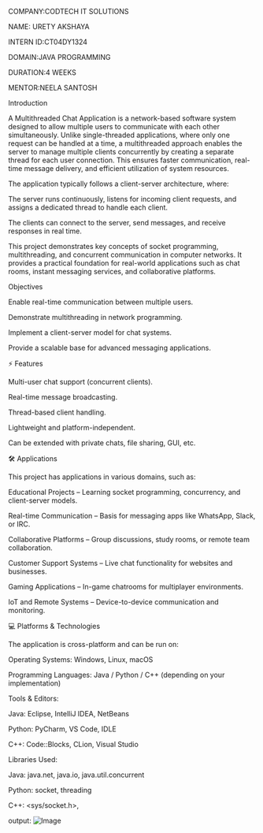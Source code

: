 COMPANY:CODTECH IT SOLUTIONS

NAME: URETY AKSHAYA

INTERN ID:CT04DY1324

DOMAIN:JAVA PROGRAMMING

DURATION:4 WEEKS

MENTOR:NEELA SANTOSH

Introduction

A Multithreaded Chat Application is a network-based software system designed to allow multiple users to communicate with each other simultaneously. Unlike single-threaded applications, where only one request can be handled at a time, a multithreaded approach enables the server to manage multiple clients concurrently by creating a separate thread for each user connection. This ensures faster communication, real-time message delivery, and efficient utilization of system resources.

The application typically follows a client-server architecture, where:

The server runs continuously, listens for incoming client requests, and assigns a dedicated thread to handle each client.

The clients can connect to the server, send messages, and receive responses in real time.

This project demonstrates key concepts of socket programming, multithreading, and concurrent communication in computer networks. It provides a practical foundation for real-world applications such as chat rooms, instant messaging services, and collaborative platforms.

Objectives

Enable real-time communication between multiple users.

Demonstrate multithreading in network programming.

Implement a client-server model for chat systems.

Provide a scalable base for advanced messaging applications.

⚡ Features

Multi-user chat support (concurrent clients).

Real-time message broadcasting.

Thread-based client handling.

Lightweight and platform-independent.

Can be extended with private chats, file sharing, GUI, etc.

🛠️ Applications

This project has applications in various domains, such as:

Educational Projects – Learning socket programming, concurrency, and client-server models.

Real-time Communication – Basis for messaging apps like WhatsApp, Slack, or IRC.

Collaborative Platforms – Group discussions, study rooms, or remote team collaboration.

Customer Support Systems – Live chat functionality for websites and businesses.

Gaming Applications – In-game chatrooms for multiplayer environments.

IoT and Remote Systems – Device-to-device communication and monitoring.

💻 Platforms & Technologies

The application is cross-platform and can be run on:

Operating Systems: Windows, Linux, macOS

Programming Languages: Java / Python / C++ (depending on your implementation)

Tools & Editors:

Java: Eclipse, IntelliJ IDEA, NetBeans

Python: PyCharm, VS Code, IDLE

C++: Code::Blocks, CLion, Visual Studio

Libraries Used:

Java: java.net, java.io, java.util.concurrent

Python: socket, threading

C++: <sys/socket.h>, <thread>



output:
![Image](https://github.com/user-attachments/assets/094045a9-0938-475a-9340-c56f4648218b)
